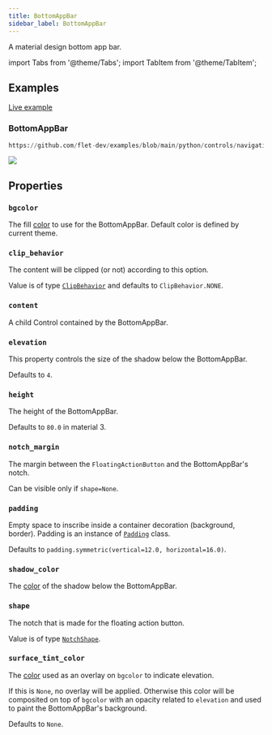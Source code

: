 ```yaml
---
title: BottomAppBar
sidebar_label: BottomAppBar
---
```


A material design bottom app bar.

import Tabs from '@theme/Tabs';
import TabItem from '@theme/TabItem';

## Examples

[Live example](https://flet-controls-gallery.fly.dev/navigation/bottomappbar)

### BottomAppBar


```python reference
https://github.com/flet-dev/examples/blob/main/python/controls/navigation/bottom-app-bar/bottom-appbar.py
```


<img src="/img/docs/controls/bottom-app-bar/bottom-app-bar.png" className="screenshot-40"/>

## Properties

### `bgcolor`

The fill [color](/docs/reference/colors) to use for the BottomAppBar. Default color is defined by current theme.

### `clip_behavior`

The content will be clipped (or not) according to this option.

Value is of type [`ClipBehavior`](/docs/reference/types/clipbehavior) and defaults to `ClipBehavior.NONE`.

### `content`

A child Control contained by the BottomAppBar.

### `elevation`

This property controls the size of the shadow below the BottomAppBar.

Defaults to `4`.

### `height`

The height of the BottomAppBar.

Defaults to `80.0` in material 3.

### `notch_margin`

The margin between the `FloatingActionButton` and the BottomAppBar's notch.

Can be visible only if `shape=None`.

### `padding`

Empty space to inscribe inside a container decoration (background, border). Padding is an instance
of [`Padding`](/docs/reference/types/padding) class.

Defaults to `padding.symmetric(vertical=12.0, horizontal=16.0)`.

### `shadow_color`

The [color](/docs/reference/colors) of the shadow below the BottomAppBar. 

### `shape`

The notch that is made for the floating action button.

Value is of type [`NotchShape`](/docs/reference/types/notchshape).

### `surface_tint_color`

The [color](/docs/reference/colors) used as an overlay on `bgcolor` to indicate elevation.

If this is `None`, no overlay will be applied. Otherwise this color will be composited on top of `bgcolor` with an opacity related to `elevation` and used to paint the BottomAppBar's background.

Defaults to `None`.